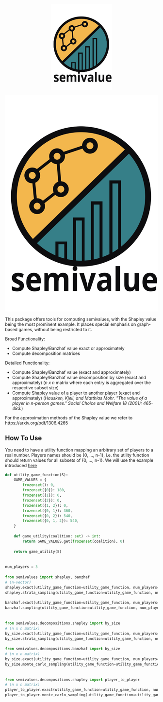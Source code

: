 <div style="text-align: center;">
    <img src="./logo.svg" width="200">
</div>

![Logo](./logo.svg)

This package offers tools for computing semivalues, with the Shapley value being the most prominent example. 
It places special emphasis on graph-based games, without being restricted to it.

Broad Functionality:
- Compute Shapley/Banzhaf value exact or approximately
- Compute decomposition matrices

Detailed Functionality:
- Compute Shapley/Banzhaf value (exact and approximately)
- Compute Shapley/Banzhaf value decomposition by size (exact and approximately) (_n x n_ matrix where each entry is aggregated over the respective subset size)
- Compute [Shapley value of a player to another player](https://link.springer.com/content/pdf/10.1007/s003550000070.pdf) (exact and approximately) (_Hausken, Kjell, and Matthias Mohr. "The value of a player in n-person games." Social Choice and Welfare 18 (2001): 465-483._)

For the approximation methods of the Shapley value we refer to https://arxiv.org/pdf/1306.4265

## How To Use
You need to have a utility function mapping an arbitrary set of players to a real number. Players names should be {0, ..., n-1}, i.e. the utility function should return values for all subsets of {0, ..., n-1}.
We will use the example introduced [here](https://link.springer.com/content/pdf/10.1007/s003550000070.pdf)
```python
def utility_game_function(S):
    GAME_VALUES = {
        frozenset(): 0,
        frozenset({0}): 180,
        frozenset({1}): 0,
        frozenset({2}): 0,
        frozenset({1, 2}): 0,
        frozenset({0, 1}): 360,
        frozenset({0, 2}): 540,
        frozenset({0, 1, 2}): 540,
    }

    def game_utility(coalition: set) -> int:
        return GAME_VALUES.get(frozenset(coalition), 0)

    return game_utility(S)


num_players = 3

from semivalues import shapley, banzhaf
# (n-vector)
shapley.exact(utility_game_function=utility_game_function, num_players=num_players)
shapley.strata_sampling(utility_game_function=utility_game_function, num_players=num_players, num_samples=100000)

banzhaf.exact(utility_game_function=utility_game_function, num_players=num_players)
banzhaf.sampling(utility_game_function=utility_game_function, num_players=num_players, num_samples=100000)


from semivalues.decompositions.shapley import by_size
# (n x n matrix)
by_size.exact(utility_game_function=utility_game_function, num_players=num_players)
by_size.strata_sampling(utility_game_function=utility_game_function, num_players=num_players, num_samples=100000)

from semivalues.decompositions.banzhaf import by_size
# (n x n matrix)
by_size.exact(utility_game_function=utility_game_function, num_players=num_players)
by_size.monte_carlo_sampling(utility_game_function=utility_game_function, num_players=num_players, num_samples=100000)


from semivalues.decompositions.shapley import player_to_player
# (n x n matrix)
player_to_player.exact(utility_game_function=utility_game_function, num_players=num_players)
player_to_player.monte_carlo_sampling(utility_game_function=utility_game_function, num_players=num_players, num_samples=100000)
```